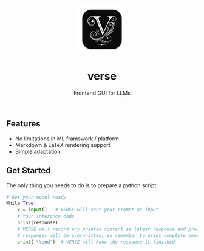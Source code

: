 <div align="center">
  <img src="icon.png" alt="Logo" width="128" height="128">
<h1 align="center">verse</h1>
<p>Frontend GUI for LLMs</p>
</div>

<br>

## Features
- No limitations in ML framswork / platform
- Markdown & LaTeX rendering support
- Simple adaptation

## Get Started
The only thing you needs to do is to prepare a python script
```python
# Get your model ready
While True:
    x = input()   # VERSE will sent your prompt as input
    # Your inference code
    print(response)
    # VERSE will record any printed content as latest response and previous
    # responses will be overwritten, so remember to print complete sentences.
    print('\\end')  # VERSE will know the response is finished
```
